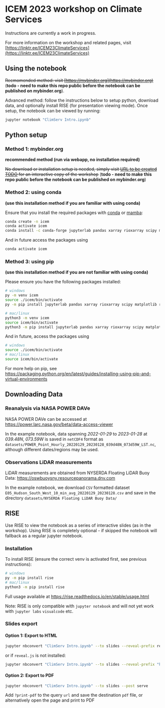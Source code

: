 # ICEM 2023 workshop on Climate Services

Instructions are currently a work in progress.

For more information on the workshop and related pages, visit [https://linktr.ee/ICEM23ClimateServices](https://linktr.ee/ICEM23ClimateServices)

## Using the notebook

~~Recmomended method: visit [https://mybinder.org](https://mybinder.org)~~ (**todo - need to make this repo public before the notebook can be published on mybinder.org**).

Advanced method: follow the instructions below to setup python, download data, and optionally install RISE (for presentation viewing mode). Once setup, the notebook can be viewed by running:

```sh
jupyter notebook "ClimServ Intro.ipynb"
```

## Python setup

### Method 1: mybinder.org

**recommended method (run via webapp, no installation required)**

~~No download or installation setup is needed, simply visit [URL to be created TODO](https://example.org) for an interactive copy of the workshop~~ (**todo - need to make this repo public before the notebook can be published on mybinder.org**)

### Method 2: using conda

**(use this installation method if you are familiar with using conda)**

Ensure that you install the required packages with [conda](https://docs.conda.io/en/latest) or [mamba](https://mamba.readthedocs.io/en/latest/user_guide/mamba.html):

```sh
conda create -n icem
conda activate icem
conda install -c conda-forge jupyterlab pandas xarray rioxarray scipy matplotlib rasterio
```

And in future access the packages using

```sh
conda activate icem
```

### Method 3: using pip

**(use this installation method if you are not familiar with using conda)**

Please ensure you have the following packages installed:

```sh
# windows
py -m venv icem
source ./icem/bin/activate
py -m pip install jupyterlab pandas xarray rioxarray scipy matplotlib rasterio

# mac/linux
python3 -m venv icem
source icem/bin/activate
python3 -m pip install jupyterlab pandas xarray rioxarray scipy matplotlib rasterio
```

And in future, access the packages using

```sh
# windows
source ./icem/bin/activate
# mac/linux
source icem/bin/activate
```
For more help on pip, see https://packaging.python.org/en/latest/guides/installing-using-pip-and-virtual-environments


## Downloading Data

### Reanalysis via NASA POWER DAVe

NASA POWER DAVe can be accessed at https://power.larc.nasa.gov/beta/data-access-viewer

In the example notebook, data spanning *2022-01-29* to *2023-01-28* at *039.48N*, *073.59W* is saved in `netCDF4` format as `datasets/POWER_Point_Hourly_20220129_20230128_039d48N_073d59W_LST.nc`, although different dates/regions may be used.

### Observations LiDAR measurements

LiDAR measurements are obtained from NYSERDA Floating LiDAR Buoy Data:
https://oswbuoysny.resourcepanorama.dnv.com

In the example notebook, we download `CSV` formatted dataset `E05_Hudson_South_West_10_min_avg_20220129_20230128.csv` and save in the directory `datasets/NYSERDA Floating LiDAR Buoy Data/`

## RISE

Use RISE to view the notebook as a series of interactive slides (as in the workshop). Using RISE is completely optional - if skipped the notebook will fallback as a regular jupyter notebook.

### Installation

To install RISE (ensure the correct venv is activated first, see previous instructions):

```sh
# windows
py -m pip install rise
# mac/linux
python3 -m pip install rise
```

Full usage available at https://rise.readthedocs.io/en/stable/usage.html

Note: RISE is only compatible with `jupyter notebook` and will not yet work with `jupyter labs` `visualcode` etc.

### Slides export

#### Option 1: Export to HTML

```sh
jupyter nbconvert "ClimServ Intro.ipynb" --to slides --reveal-prefix reveal.js
```

or if `reveal.js` is not installed:

```sh
jupyter nbconvert "ClimServ Intro.ipynb" --to slides --reveal-prefix "http://cdnjs.cloudflare.com/ajax/libs/reveal.js/3.3.0"
```

#### Option 2: Export to PDF

```sh
jupyter nbconvert "ClimServ Intro.ipynb" --to slides --post serve
```

Add `?print-pdf` to the query `url` and save the destination `pdf` file, or alternatively open the page and print to PDF
